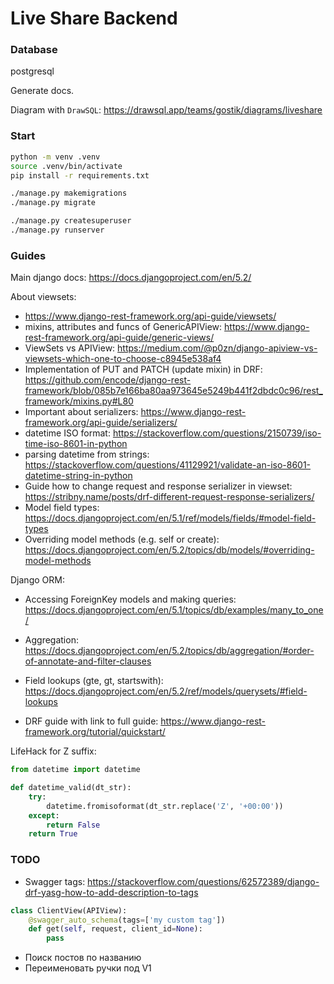 # Live Share Backend

### Database

postgresql

Generate docs.

Diagram with `DrawSQL`: <https://drawsql.app/teams/gostik/diagrams/liveshare>

### Start

```bash
python -m venv .venv
source .venv/bin/activate
pip install -r requirements.txt

./manage.py makemigrations
./manage.py migrate

./manage.py createsuperuser
./manage.py runserver
```


### Guides

Main django docs: <https://docs.djangoproject.com/en/5.2/>

About viewsets:

- <https://www.django-rest-framework.org/api-guide/viewsets/>
- mixins, attributes and funcs of GenericAPIView: <https://www.django-rest-framework.org/api-guide/generic-views/>
- ViewSets vs APIView: <https://medium.com/@p0zn/django-apiview-vs-viewsets-which-one-to-choose-c8945e538af4>
- Implementation of PUT and PATCH (update mixin) in DRF: <https://github.com/encode/django-rest-framework/blob/085b7e166ba80aa973645e5249b441f2dbdc0c96/rest_framework/mixins.py#L80>
- Important about serializers: <https://www.django-rest-framework.org/api-guide/serializers/>
- datetime ISO format: <https://stackoverflow.com/questions/2150739/iso-time-iso-8601-in-python>
- parsing datetime from strings: <https://stackoverflow.com/questions/41129921/validate-an-iso-8601-datetime-string-in-python>
- Guide how to change request and response serializer in viewset: <https://stribny.name/posts/drf-different-request-response-serializers/>
- Model field types: <https://docs.djangoproject.com/en/5.1/ref/models/fields/#model-field-types>
- Overriding model methods (e.g. self or create): <https://docs.djangoproject.com/en/5.2/topics/db/models/#overriding-model-methods>

Django ORM:

- Accessing ForeignKey models and making queries: <https://docs.djangoproject.com/en/5.1/topics/db/examples/many_to_one/>
- Aggregation: <https://docs.djangoproject.com/en/5.2/topics/db/aggregation/#order-of-annotate-and-filter-clauses>
- Field lookups (gte, gt, startswith): <https://docs.djangoproject.com/en/5.2/ref/models/querysets/#field-lookups>

- DRF guide with link to full guide: <https://www.django-rest-framework.org/tutorial/quickstart/>

LifeHack for Z suffix:

```python
from datetime import datetime

def datetime_valid(dt_str):
    try:
        datetime.fromisoformat(dt_str.replace('Z', '+00:00'))
    except:
        return False
    return True
```

### TODO

- Swagger tags: <https://stackoverflow.com/questions/62572389/django-drf-yasg-how-to-add-description-to-tags>

```python
class ClientView(APIView):
    @swagger_auto_schema(tags=['my custom tag'])
    def get(self, request, client_id=None):
        pass
```

- Поиск постов по названию
- Переименовать ручки под V1
